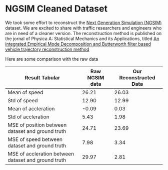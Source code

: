 # NGSIM Cleaned Dataset

We took some effort to reconstruct the [Next Generation Simulation (NGSIM)](https://ops.fhwa.dot.gov/trafficanalysistools/ngsim.htm) dataset. We are excited to share with traffic researchers and engineers who are in need of a cleaner version. 
The reconstruction method is published on the jornal of Physica A: Statistical Mechanics and its Applications, titled [An integrated Empirical Mode Decomposition and Butterworth filter based vehicle trajectory reconstruction method](https://www.sciencedirect.com/science/article/pii/S0378437121005689)

Here are some comparison with the raw data

Result Tabular | Raw NGSIM data | Our Reconstructed Data 
--- | --- | --- |
Mean of speed | 26.21 | 26.03
Std of speed | 12.90 | 12.99
Mean of accleration | -0.09 | 0.03
Std of accleration | 5.43 | 1.98
MSE of position between dataset and ground truth | 24.71 | 23.69
MSE of speed between dataset and ground truth  | 7.98 | 3.34
MSE of accleration between dataset and ground truth  | 29.97 | 2.81
